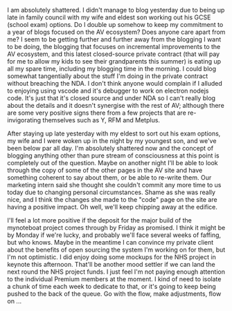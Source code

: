 I am absolutely shattered.  I didn't manage to blog yesterday due to being up late in family council with my wife and eldest son working out his GCSE (school exam) options.  Do I double up somehow to keep my commitment to a year of blogs focused on the AV ecosystem? Does anyone care apart from me?  I seem to be getting further and further away from the blogging I want to be doing, the blogging that focuses on incremental improvements to the AV ecosystem, and this latest closed-source private contract (that will pay for me to allow my kids to see their grandparents this summer) is eating up all my spare time, including my blogging time in the morning.  I could blog somewhat tangentially about the stuff I'm doing in the private contract without breaching the NDA. I don't think anyone would complain if I alluded to enjoying using vscode and it's debugger to work on electron nodejs code.  It's just that it's closed source and under NDA so I can't really blog about the details and it doesn't synergise with the rest of AV; although there are some very positive signs there from a few projects that are re-invigorating themselves such as Y, RFM and Metplus.

After staying up late yesterday with my eldest to sort out his exam options, my wife and I were woken up in the night by my youngest son, and we've been below par all day.  I'm absolutely shattered now and the concept of blogging anything other than pure stream of consciousness at this point is completely out of the question.  Maybe on another night I'll be able to look through the copy of some of the other pages in the AV site and have something coherent to say about them, or be able to re-write them.  Our marketing intern said she thought she couldn't commit any more time to us today due to changing personal circumstances.  Shame as she was really nice, and I think the changes she made to the "code" page on the site are having a positive impact.  Oh well, we'll keep chipping away at the edifice.

I'll feel a lot more positive if the deposit for the major build of the mynoteboat project comes through by Friday as promised.  I think it might be by Monday if we're lucky, and probably we'll face several weeks of faffing, but who knows.  Maybe in the meantime I can convince my private client about the benefits of open sourcing the system I'm working on for them, but I'm not optimistic.  I did enjoy doing some mockups for the NHS project in keynote this afternoon.  That'll be another mood settler if we can land the next round the NHS project funds.  I just feel I'm not paying enough attention to the individual Premium members at the moment.  I kind of need to isolate a chunk of time each week to dedicate to that, or it's going to keep being pushed to the back of the queue.  Go with the flow, make adjustments, flow on ...
